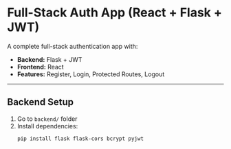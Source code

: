 # Full-Stack Auth App (React + Flask + JWT)

A complete full-stack authentication app with:

- **Backend:** Flask + JWT
- **Frontend:** React
- **Features:** Register, Login, Protected Routes, Logout

---

## Backend Setup
1. Go to `backend/` folder
2. Install dependencies:
   ```bash
   pip install flask flask-cors bcrypt pyjwt
